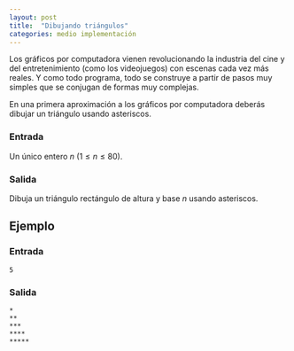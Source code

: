 ```yaml
---
layout: post
title:  "Dibujando triángulos"
categories: medio implementación
---
```


Los gráficos por computadora vienen revolucionando la industria del cine y del
entretenimiento (como los videojuegos) con escenas cada vez más reales. Y como
todo programa, todo se construye a partir de pasos muy simples que se conjugan de
formas muy complejas.

En una primera aproximación a los gráficos por computadora deberás dibujar
un triángulo usando asteriscos.

### Entrada

Un único entero $n$ ($1\leq n \leq 80$).

### Salida

Dibuja un triángulo rectángulo de altura y base $n$ usando asteriscos.

## Ejemplo

### Entrada

```
5
```

### Salida

```
*
**
***
****
*****
```
